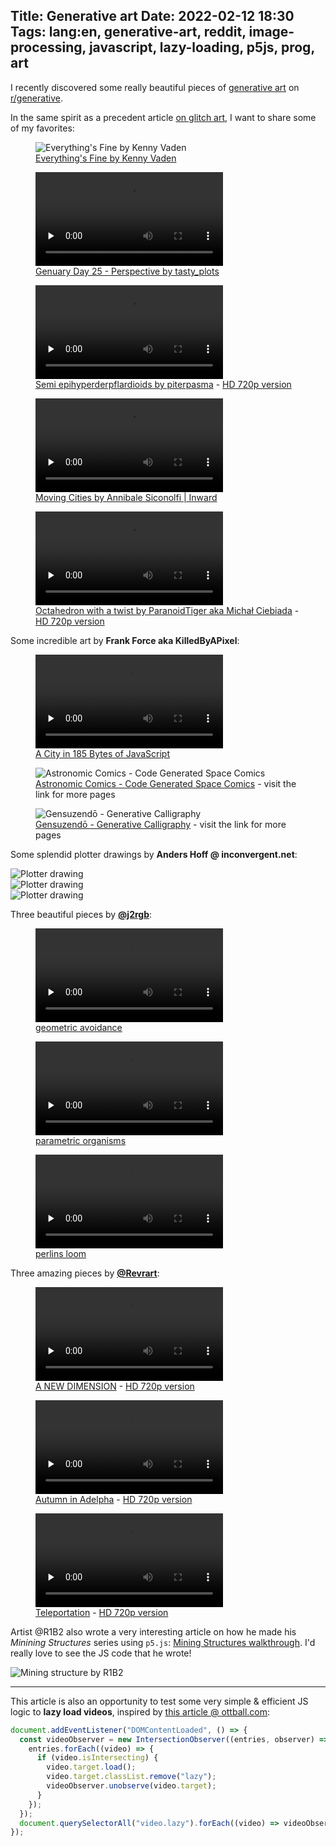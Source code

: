 Title: Generative art
Date: 2022-02-12 18:30
Tags: lang:en, generative-art, reddit, image-processing, javascript, lazy-loading, p5js, prog, art
---
<!--
https://nitter.42l.fr/gandamu_ml/status/1491465719933980672#m
-->

I recently discovered some really beautiful pieces of [generative art](https://en.wikipedia.org/wiki/Generative_art)
on [r/generative](https://www.reddit.com/r/generative/top/?t=month).

In the same spirit as a precedent article [on glitch art](glitch-art-and-image-processing-with-python.html),
I want to share some of my favorites:

<figure class="lazyload" data-noscript="">
  <noscript><img alt="Everything's Fine by Kenny Vaden" src="images/2022/02/everythings_fine_by_kenny_vaden.webp"></noscript>
  <figcaption>
    <a href="https://www.reddit.com/r/generative/comments/s2u8tm/everythings_fine_r_code/">Everything's Fine by Kenny Vaden</a>
  </figcaption>
</figure>

<figure>
  <video controls preload="none" class="lazy">
    <source src="images/2022/02/genuary_day_25_perspective.mp4" type="video/mp4">
  </video>
  <figcaption>
    <a href="https://www.reddit.com/r/generative/comments/sciwtz/genuary_day_25_perspective/">Genuary Day 25 - Perspective by tasty_plots</a>
  </figcaption>
</figure>

<figure>
  <video controls preload="none" class="lazy">
    <source src="images/2022/02/semi_epihyperderpflardioids_by_piterpasma_360.mp4" type="video/mp4">
  </video>
  <figcaption>
    <a href="https://www.reddit.com/r/generative/comments/hinz2p/semi_epihyperderpflardioids/">Semi epihyperderpflardioids by piterpasma</a>
    - <a href="images/2022/02/semi_epihyperderpflardioids_by_piterpasma_720.mp4" target="_blank">HD 720p version</a>
  </figcaption>
</figure>

<figure>
  <video controls preload="none" class="lazy">
    <source src="images/2022/02/moving_cities_by_annibale_siconolfi_inward_720.mp4" type="video/mp4">
  </video>
  <figcaption>
    <a href="https://www.reddit.com/r/ImaginaryTechnology/comments/slu6dm/moving_cities_by_annibale_siconolfi_inward/">Moving Cities by Annibale Siconolfi | Inward</a>
  </figcaption>
</figure>

<figure>
  <video controls preload="none" class="lazy">
    <source src="images/2022/02/octahedron_with_a_twist_by_ParanoidTiger_480.mp4" type="video/mp4">
  </video>
  <figcaption>
    <a href="https://www.reddit.com/r/woahdude/comments/qvw3xl/teleportation/">Octahedron with a twist by ParanoidTiger aka Michał Ciebiada</a>
    - <a href="images/2022/02/octahedron_with_a_twist_by_ParanoidTiger_720.mp4" target="_blank">HD 720p version</a>
  </figcaption>
</figure>

Some incredible art by **Frank Force aka KilledByAPixel**:

<figure>
  <video controls preload="none" class="lazy">
    <source src="images/2022/02/a_city_in_185_bytes_of_javascript.mp4" type="video/mp4">
  </video>
  <figcaption>
    <a href="https://www.reddit.com/r/tinycode/comments/o0xbuu/a_city_in_185_bytes_of_javascript/">A City in 185 Bytes of JavaScript</a>
  </figcaption>
</figure>

<figure class="lazyload" data-noscript="">
  <noscript><img alt="Astronomic Comics - Code Generated Space Comics" src="images/2022/02/astronomic_comics_code_generated_space_comics.webp"></noscript>
  <figcaption>
    <a href="https://www.reddit.com/r/generative/comments/skiqjn/astronomic_comics_code_generated_space_comics/">Astronomic Comics - Code Generated Space Comics</a>
    - visit the link for more pages
  </figcaption>
</figure>

<figure class="lazyload" data-noscript="">
  <noscript><img alt="Gensuzendō - Generative Calligraphy" src="images/2022/02/gensuzendō_generative_calligraphy.webp"></noscript>
  <figcaption>
    <a href="https://www.reddit.com/r/generative/comments/s1oecz/gensuzend%C5%8D_generative_calligraphy/">Gensuzendō - Generative Calligraphy</a>
    - visit the link for more pages
  </figcaption>
</figure>

Some splendid plotter drawings by **Anders Hoff @ inconvergent.net**:

<div class="lazyload" data-noscript=""><noscript><img alt="Plotter drawing" src="images/2022/02/inconvergent-21-71dddd53.jpg"></noscript></div>

<div class="lazyload" data-noscript=""><noscript><img alt="Plotter drawing" src="images/2022/02/inconvergent-ab17902d.jpg"></noscript></div>

<div class="lazyload" data-noscript=""><noscript><img alt="Plotter drawing" src="images/2022/02/inconvergent-20171231-111025.png"></noscript></div>

Three beautiful pieces by **[@j2rgb](https://twitter.com/j2rgb)**:

<figure>
  <video controls preload="none" class="lazy">
    <source src="images/2022/02/geometric_avoidance_by_j2rgb.mp4" type="video/mp4">
  </video>
  <figcaption>
    <a href="https://www.reddit.com/r/generative/comments/pwi1ch/geometric_avoidance/">geometric avoidance</a>
  </figcaption>
</figure>

<figure>
  <video controls preload="none" class="lazy">
    <source src="images/2022/02/parametric_organisms_by_j2rgb.mp4" type="video/mp4">
  </video>
  <figcaption>
    <a href="https://www.reddit.com/r/generative/comments/pkzlw5/parametric_organisms/">parametric organisms</a>
  </figcaption>
</figure>

<figure>
  <video controls preload="none" class="lazy">
    <source src="images/2022/02/perlins_loom_by_j2rgb.mp4" type="video/mp4">
  </video>
  <figcaption>
    <a href="https://www.reddit.com/r/generative/comments/q7zlg4/perlins_loom/">perlins loom</a>
  </figcaption>
</figure>

Three amazing pieces by **[@Revrart](https://twitter.com/revrart)**:

<figure>
  <video controls preload="none" class="lazy">
    <source src="images/2022/02/a_new_dimension_by_revrart_240.mp4" type="video/mp4">
  </video>
  <figcaption>
    <a href="https://www.reddit.com/r/generative/comments/q12mb7/a_new_dimension/">A NEW DIMENSION</a>
    - <a href="images/2022/02/a_new_dimension_by_revrart_720.mp4" target="_blank">HD 720p version</a>
  </figcaption>
</figure>

<figure>
  <video controls preload="none" class="lazy">
    <source src="images/2022/02/autumn_in_adelpha_by_revrart_240.mp4" type="video/mp4">
  </video>
  <figcaption>
    <a href="https://www.reddit.com/r/generative/comments/pz5h46/autumn_in_adelpha_by_revrart_me/">Autumn in Adelpha</a>
    - <a href="images/2022/02/autumn_in_adelpha_by_revrart_720.mp4" target="_blank">HD 720p version</a>
  </figcaption>
</figure>

<figure>
  <video controls preload="none" class="lazy">
    <source src="images/2022/02/teleportation_by_revrart_240.mp4" type="video/mp4">
  </video>
  <figcaption>
    <a href="https://www.reddit.com/r/woahdude/comments/qvw3xl/teleportation/">Teleportation</a>
    - <a href="images/2022/02/teleportation_by_revrart_720.mp4" target="_blank">HD 720p version</a>
  </figcaption>
</figure>

Artist @R1B2 also wrote a very interesting article on how he made his _Minining Structures_ series using `p5.js`:
[Mining Structures walkthrough](http://www.r1b2.com/2022/01/28/mining-structures-walkthrough/).
I'd really love to see the JS code that he wrote!

![Mining structure by R1B2](images/2022/02/mining-structure-by-r1b2.jpg)

---

This article is also an opportunity to test some very simple & efficient JS logic to **lazy load videos**,
inspired by [this article @ ottball.com](https://ottball.com/lazy-loading-video/):
```javascript
document.addEventListener("DOMContentLoaded", () => {
  const videoObserver = new IntersectionObserver((entries, observer) => {
    entries.forEach((video) => {
      if (video.isIntersecting) {
        video.target.load();
        video.target.classList.remove("lazy");
        videoObserver.unobserve(video.target);
      }
    });
  });
  document.querySelectorAll("video.lazy").forEach((video) => videoObserver.observe(video));
});
```

<style>
article img { max-height: 80vh; }
article video { display: block; margin: 0 auto; max-height: 80vh; }
.lazyloading { opacity: 0; }
.lazyloaded { opacity: 1; transition: opacity 300ms; }
</style>
<script>
function setTitles() {
  document.querySelectorAll('article img').forEach(img => img.title = img.alt)
  setTimeout(setTitles, 2000);
}
setTitles();
// Progressive <video> loading:
document.addEventListener("DOMContentLoaded", () => {
  const videoObserver = new IntersectionObserver((entries, observer) => {
    entries.forEach((video) => {
      if (video.isIntersecting) {
        video.target.load();
        video.target.classList.remove("lazy");
        videoObserver.unobserve(video.target);
      }
    });
  });
  document.querySelectorAll("video.lazy").forEach((video) => videoObserver.observe(video));
});
</script>
